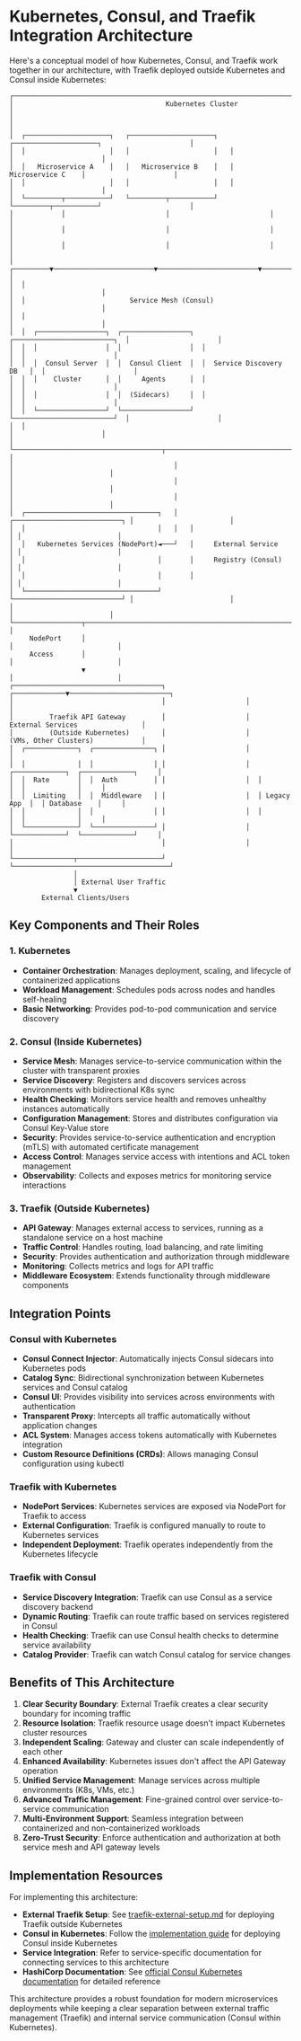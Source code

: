 # Kubernetes, Consul, and Traefik Integration Architecture

Here's a conceptual model of how Kubernetes, Consul, and Traefik work together in our architecture, with Traefik deployed outside Kubernetes and Consul inside Kubernetes:

```
┌───────────────────────────────────────────────────────────────────────────────────────────────────┐
│                                      Kubernetes Cluster                                           │
│                                                                                                   │
│  ┌─────────────────────┐   ┌─────────────────────┐   ┌─────────────────────┐                      │
│  │                     │   │                     │   │                     │                      │
│  │   Microservice A    │   │   Microservice B    │   │   Microservice C    │                      │
│  │                     │   │                     │   │                     │                      │
│  └─────────┬───────────┘   └─────────┬───────────┘   └─────────┬───────────┘                      │
│            │                         │                         │                                  │
│            │                         │                         │                                  │
│            │                         │                         │                                  │
│  ┌─────────▼─────────────────────────▼─────────────────────────▼───────────┐                      │
│  │                                                                         │                      │
│  │                          Service Mesh (Consul)                          │                      │
│  │                                                                         │                      │
│  │  ┌─────────────────┐  ┌─────────────────┐  ┌─────────────────────────┐  │                      │
│  │  │                 │  │                 │  │                         │  │                      │
│  │  │  Consul Server  │  │  Consul Client  │  │  Service Discovery DB   │  │                      │
│  │  │    Cluster      │  │     Agents      │  │                         │  │                      │
│  │  │                 │  │  (Sidecars)     │  │                         │  │                      │
│  │  └─────────────────┘  └─────────────────┘  └─────────────────────────┘  │                      │
│  │                                                                         │                      │
│  └─────────────────────────────────────┬─────────────────────────────────┬─┘                      │
│                                        │                                 │                        │
│                                        │                                 │                        │
│                                        │                                 │                        │
│  ┌─────────────────────────────────┐   │   ┌───────────────────────────┐ │                        │
│  │                                 │   │   │                           │ │                        │
│  │   Kubernetes Services (NodePort)◄───┘   │     External Service      │ │                        │
│  │                                 │       │     Registry (Consul)     │ │                        │
│  │                                 │       │                           │ │                        │
│  └─────────────────────────────────┘       └───────────────────────────┘ │                        │
│                                                                          │                        │
└─────────────────┬──────────────────────────────────────────────────────┬─┘                        │
     NodePort     │                                                      │                          │
     Access       │                                                      │                          │
                  ▼                                                      │                          │
┌─────────────────────────────────────┐                    ┌─────────────▼─────────────────────────┐
│                                     │                    │                                       │
│         Traefik API Gateway         │                    │      External Services                │
│         (Outside Kubernetes)        │                    │      (VMs, Other Clusters)            │
│  ┌─────────────┐  ┌───────────────┐ │                    │                                       │
│  │             │  │               │ │                    │  ┌─────────────┐  ┌─────────────┐     │
│  │  Rate       │  │  Auth         │ │                    │  │             │  │             │     │
│  │  Limiting   │  │  Middleware   │ │                    │  │ Legacy App  │  │ Database    │     │
│  │             │  │               │ │                    │  │             │  │             │     │
│  └─────────────┘  └───────────────┘ │                    │  └─────────────┘  └─────────────┘     │
│                                     │                    │                                       │
└───────────────┬─────────────────────┘                    └───────────────────────────────────────┘
                │
                │ External User Traffic
                ▼
        External Clients/Users
```

## Key Components and Their Roles

### 1. Kubernetes

- **Container Orchestration**: Manages deployment, scaling, and lifecycle of containerized applications
- **Workload Management**: Schedules pods across nodes and handles self-healing
- **Basic Networking**: Provides pod-to-pod communication and service discovery

### 2. Consul (Inside Kubernetes)

- **Service Mesh**: Manages service-to-service communication within the cluster with transparent proxies
- **Service Discovery**: Registers and discovers services across environments with bidirectional K8s sync
- **Health Checking**: Monitors service health and removes unhealthy instances automatically
- **Configuration Management**: Stores and distributes configuration via Consul Key-Value store
- **Security**: Provides service-to-service authentication and encryption (mTLS) with automated certificate management
- **Access Control**: Manages service access with intentions and ACL token management
- **Observability**: Collects and exposes metrics for monitoring service interactions

### 3. Traefik (Outside Kubernetes)

- **API Gateway**: Manages external access to services, running as a standalone service on a host machine
- **Traffic Control**: Handles routing, load balancing, and rate limiting
- **Security**: Provides authentication and authorization through middleware
- **Monitoring**: Collects metrics and logs for API traffic
- **Middleware Ecosystem**: Extends functionality through middleware components

## Integration Points

### Consul with Kubernetes

- **Consul Connect Injector**: Automatically injects Consul sidecars into Kubernetes pods
- **Catalog Sync**: Bidirectional synchronization between Kubernetes services and Consul catalog
- **Consul UI**: Provides visibility into services across environments with authentication
- **Transparent Proxy**: Intercepts all traffic automatically without application changes
- **ACL System**: Manages access tokens automatically with Kubernetes integration
- **Custom Resource Definitions (CRDs)**: Allows managing Consul configuration using kubectl

### Traefik with Kubernetes

- **NodePort Services**: Kubernetes services are exposed via NodePort for Traefik to access
- **External Configuration**: Traefik is configured manually to route to Kubernetes services
- **Independent Deployment**: Traefik operates independently from the Kubernetes lifecycle

### Traefik with Consul

- **Service Discovery Integration**: Traefik can use Consul as a service discovery backend
- **Dynamic Routing**: Traefik can route traffic based on services registered in Consul
- **Health Checking**: Traefik can use Consul health checks to determine service availability
- **Catalog Provider**: Traefik can watch Consul catalog for service changes

## Benefits of This Architecture

1. **Clear Security Boundary**: External Traefik creates a clear security boundary for incoming traffic
2. **Resource Isolation**: Traefik resource usage doesn't impact Kubernetes cluster resources
3. **Independent Scaling**: Gateway and cluster can scale independently of each other
4. **Enhanced Availability**: Kubernetes issues don't affect the API Gateway operation
5. **Unified Service Management**: Manage services across multiple environments (K8s, VMs, etc.)
6. **Advanced Traffic Management**: Fine-grained control over service-to-service communication
7. **Multi-Environment Support**: Seamless integration between containerized and non-containerized workloads
8. **Zero-Trust Security**: Enforce authentication and authorization at both service mesh and API gateway levels

## Implementation Resources

For implementing this architecture:

- **External Traefik Setup**: See [traefik-external-setup.md](traefik-external-setup.md) for deploying Traefik outside Kubernetes
- **Consul in Kubernetes**: Follow the [implementation guide](implementation-guide.md) for deploying Consul inside Kubernetes
- **Service Integration**: Refer to service-specific documentation for connecting services to this architecture
- **HashiCorp Documentation**: See [official Consul Kubernetes documentation](https://developer.hashicorp.com/consul/docs/k8s) for detailed reference

This architecture provides a robust foundation for modern microservices deployments while keeping a clear separation between external traffic management (Traefik) and internal service communication (Consul within Kubernetes).
